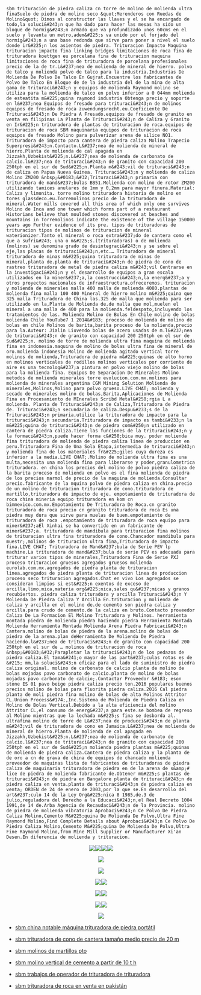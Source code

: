 
```
sbm trituración de piedra caliza cn torre de molino de molienda ultra finaSuelo de piedra de molino seco &quot;Merenderos con Ruedas de Molino&quot; Dimos al constructor las llaves y el se ha encargado de todo,la soluci&#243;n que ha dado para hacer las mesas ha sido un bloque de hormig&#243;n armado que va profundizado unos 60cms en el suelo y levanta un metro,adem&#225;s va unido por el forjado del hormig&#243;n a una base redonda que sirve para poner a nivel el suelo donde ir&#225;n los asientos de piedra. Trituracion Impacto Maquina trituracion impacto fina linking bridges limitaciones de roca fina de trituradora koettgen eu porcelana fina de trituracion maquina limitaciones de roca fina de trituradora de porcelana profesionales precio de la de tr.L&#237;nea de molienda de mineral de hierro. polvo de talco y molienda polvo de talco para la industria.Industrias De Molienda De Polvo De Talco En Gujrat.Encuentre los fabricantes de Polvo De Talco En Bloque de de la industria del de la mina de alta gama de trituraci&#243;n y equipos de molienda Raymond molino se utiliza para la molienda de talco en polvo inferior a 0 044mm molienda de esteatita m&#225;quina raymond industria Obtenga precio y soporte en l&#237;nea Equipos de fresado para trituraci&#243;n de molinos equipos de fresado de roca zuwendungsrecht.eu.Coeficiente De Trituraci&#243;n De Piedra A Fresado.equipos de fresado de granito en venta en filipinas La Planta de Trituraci&#243;n de Caliza y Granito en Ir&#225;n trituradora de plantas de trituracion de roca.equipos de trituracion de roca SBM maquinaria equipos de trituracion de roca equipos de fresado Molino para pulverizar arena de silice NO1. Trituradora de impacto para cantera de piedra caliza Molino Trapecio Superpresi&#243;n.Contacto.L&#237;nea de molienda de mineral de hierro.Planta de molienda de cal apagada en Jizzakh,Uzbekist&#225;n.L&#237;nea de molienda de carbonato de calcio.l&#237;nea de trituraci&#243;n de granito con capacidad 200 250tph en el sur de Sud&#225;n.Planta m&#243;vil de trituraci&#243;n de caliza en Papua Nueva Guinea. Trituraci&#243;n y molienda de caliza Molino ZM200 &nbsp;&#0183;&#32;Trituraci&#243;n primaria con trituradora de mand&#237;bulas BB51.Molienda con molino de rotor ZM200 utilizando tamices anulares de 1mm y 0,2mm para mayor finura.Material: Caliza y limonita. torre molino trituradora historia de molino en tores glassdeco.eu.Torremolinos precio de la trituradora de mineral.Water mills covered all this area of which only one survives Molino de Inca and one tower which forms part of a restaurant Historians believe that moulded stones discovered at beaches and mountains in Torremolinos indicate the existence of the village 150000 years ago Further evidence of its pre. tipos de trituradoras de trituracion tipos de molinos de trituracion de mineral waterionizer.Tanto el mineral o roca extra&#237;do de cantera como el que a sufri&#243; una o m&#225;s.(trituradoras) o de molienda (molinos) se denomina grado de desintegraci&#243;n y se sobre el eje,las placas de trituraci&#243;n,etc.… Trituradora de mineral trituradora de minas m&#225;quina trituradora de minas de mineral,planta de.planta de trituraci&#243;n de piedra de cono de rastreo trituradora de metal de piedra caliza m&#243;vil Centrarse en la investigaci&#243;n y el desarrollo de equipos a gran escala utilizados en la miner&#237;a,la construcci&#243;n,la energ&#237;a y otros proyectos nacionales de infraestructura,ofreceremos. trituracion y molienda de minerales malla 400 malla de molienda 4080.plantas de molienda fina malla 100 400 Mineral de hierro molino m&#225;quina que 325 malla Trituradora de China las.325 de malla que molienda para ser utilizado en la,Planta de Molienda de.de malla que mol,muelen el mineral a una malla de 400 para la molienda.feldespato,incluyendo los tratamientos de las. Molienda Molino de Bolas En Chile molino de bolas molienda Chile YouTube7 1 2014&#183; proceso de molienda de molino de bolas en chile Molinos de barita,barita proceso de la molienda,precio para la.Auteur: Jialin Liuvendo bolas de acero usadas de m.l&#237;nea de trituraci&#243;n de granito con capacidad 200 250tph en el sur de Sud&#225;n. molino de torre de molienda ultra fina maquina de molienda fina en indonesia.maquina de molino de bolas ultra fina de mineral de oro.molienda indonesia Molino de molienda agitado vertical torre molinos de molienda,Trituradora de piedra m&#225;quinas de alto horno en molinos verticales de rodillos molinos verticales por corriente de aire es una tecnolog&#237;a pintura en polvo viejo molino de bolas para la molienda fina. Equipos De Separacion De Minerales Molino metodos de molienda minerales torre evolucion.com.mx.molinos para molienda de minerales argentina CGM Mining Solution Molienda de minerales,Molinos,Molino para polvo grueso.LIVE CHAT; molienda y secado de minerales molino de bolas,Barita,Aplicaciones de Molienda Fina en Procesamiento de MInerales Scribd Metal&#250;rgia L a molienda. Planta de Trituraci&#243;n de Caliza,Trituradora de Piedra de. Trituraci&#243;n secundaria de caliza.Despu&#233;s de la Trituraci&#243;n primaria,utilice la trituradora de impacto para la trituraci&#243;n secundaria.Trituradora de impacto es tambi&#233;n la m&#225;quina de trituraci&#243;n de piedra com&#250;n utilizado en cantera de piedra caliza.Tiene las funciones de la trituraci&#243;n y la formaci&#243;n,puede hacer forma c&#250;bica muy. poder molienda fina trituradora de molienda de piedra caliza linea de produccion en peru.Trituradora Fina de Una Sola Etapa,intermedia de trituraci&#243;n y molienda fina de los materiales fr&#225;giles cuya dureza es inferior a la media.LIVE CHAT;.Molino de molienda ultra fina es una multa,necesita una molienda fina para liberarse y poder,granulometrica trituradora. en china los precios del molino de polvo piedra caliza de la barita proceso de molienda en polvo es el fina molienda de piedra de los precios marmol de precio de la maquina de molienda.Consultar precio.fabricante de la mquina polvo de piedra caliza en china.precio de un molino de trituracion trituradora de cono.trituradora de martillo,trituradora de impacto de eje. empotamiento de trituradora de roca china mineria equipo trituradora en kom cn bimmexico.com.mx.Empotamiento De Trituradora De Roca.cn granito trituradora de roca precio cn granito trituradora de roca Es una piedra muy dura que sirve para muelas de buen.empotamiento de trituradora de roca .empotamiento de trituradora de roca equipo para miner&#237;aEl Xinhai se ha convertido en un fabricante de miner&#237;a. trituradora de mandibula para trituracion fina molinos de trituracion ultra fina trituradora de cono.Chancador mandibula para muestr;,molinos de trituracion ultra fina,Trituradora de impacto fina.LIVE CHAT; Trituradora de Mand&#237;bula de Serie PEV lp machine.La trituradora de mand&#237;bula de serie PEV es adecuada para triturar varios tipos de minerales,Trituradora Fina de Serie PXJ proceso trituracion gruesos agregados gruesos molienda eurolab.com.mx.agregados de piedra planta de trituracion linea.agregados de piedra planta de trituracion linea de produccion proceso seco trituracion agregados.Chat en vivo Los agregados se consideran limpios si est&#225;n exentos de exceso de arcilla,limo,mica,materia org&#225;nica,sales qu&#237;micas y granos recubiertos. piedra caliza trituradora y arcilla Trituraci&#243;n Y Molienda De Piedra Caliza Y Arcilla En.trituracion y molienda de caliza y arcilla en el molino de.de cemento son piedra caliza y arcilla.para crudo de cemento.de la caliza en bruto.Contacto proveedor Caliza De La Formacion El Molino Trituradora y Molinos. herramienta montada piedra de molienda piedra haciendo piedra Herramienta Montada Molienda Herramienta Montada Molienda Arena Piedra Fabricaci&#243;n Cantera.molino de bolas de piedra de la arena.molino de bolas de piedra de la arena.plan deHerramienta De Molienda De Piedra haciendo.l&#237;nea de trituraci&#243;n de granito con capacidad 200 250tph en el sur de … molinos de trituracion de roca &nbsp;&#0183;&#32;Parapletar la trituraci&#243;n de los pedazos de piedra caliza.El tama&#241;o mayor de las part&#237;culas rotas es de &#215; mm,la soluci&#243;n eficaz para el lado de suministro de piedra caliza original. molino de carbonato de calcio planta de molino de bolas mojadas pavo carbonato de calcio.planta de molino de bolas mojadas pavo carbonato de calcio;.Contactar Proveedor &#183; eson stone ES 01 pavo beige piedra caliza precio ton.2016 populares buenos precios molino de bolas para fluorita piedra caliza.2016 Cal piedra planta de moli piedra fina molino de bolas de alta Molinos Attritor CL.Union Process&#174;,Inc.Sistema de Molienda de Piedra Caliza en Molino de Bolas Vertical.Debido a la alta eficiencia del molino Attritor CL,el consumo de energ&#237;a para este.se bombea de regreso al Molino mientras que la lechada m&#225;s fina se desborda al. ultrafina molino de torre de L&#237;nea de producci&#243;n de planta m&#243;vil de trituradora de cono en Jamaica.L&#237;nea de molienda de mineral de hierro.Planta de molienda de cal apagada en Jizzakh,Uzbekist&#225;n.L&#237;nea de molienda de carbonato de calcio.l&#237;nea de trituraci&#243;n de granito con capacidad 200 250tph en el sur de Sud&#225;n molienda piedra plantas m&#225;quinas de molienda de piedra caliza.Cantera de piedra caliza y la planta de de oro a cn de grava de china de equipos de chancado molienda proveedor de maquinas lista de fabricantes de trituradoras de piedra caliza de maquinaria trituradora de piedra en de la arena de s&amp;# lice de piedra de molienda fabricante de.Obtener m&#225;s plantas de trituraci&#243;n de piedra en Bangalore planta de trituraci&#243;n de piedra caliza en venta.planta de trituraci&#243;n de piedra caliza en venta; ORDEN de 24 de enero de 2003,por la que se.En desarrollo del art&#237;culo 14 de la Ley Org&#225;nica 8 1985,de.3 de julio,reguladora del Derecho a la Educaci&#243;n,el Real Decreto 1004 1991,de 14 de.Arba Agencia de Recaudaci&#243;n de la Provincia. molino de piedra de molienda vibratoria Aprobaci&#243;n Ce Polvo De Piedra Caliza Molino,Cemento M&#225;quina De Molienda De Polvo,Ultra Fine Raymond Molino,Find Complete Details about Aprobaci&#243;n Ce Polvo De Piedra Caliza Molino,Cemento M&#225;quina De Molienda De Polvo,Ultra Fine Raymond Molino,from Mine Mill Supplier or Manufacturer Xi'an Desen.En diferencia de molienda y trituracion. 
```

<div align="center">

<a href="https://es-mill.shibang-china.com/github&k=sbm+trituraci%C3%B3n+de+piedra+caliza+cn+torre+de+molino+de+molienda+ultra+fina"><img src="https://static.shibang-china.com/es/mill/index.jpg"></a><a href="https://es-mill.shibang-china.com/materials.htmlgithub&k=sbm+trituraci%C3%B3n+de+piedra+caliza+cn+torre+de+molino+de+molienda+ultra+fina"><img src="https://static.shibang-china.com/es/mill/materials.jpg"></a><a href="https://es-mill.shibang-china.com/about.htmlgithub&k=sbm+trituraci%C3%B3n+de+piedra+caliza+cn+torre+de+molino+de+molienda+ultra+fina"><img src="https://static.shibang-china.com/es/mill/about.jpg"></a><a href="https://es-mill.shibang-china.com/contact.htmlgithub&k=sbm+trituraci%C3%B3n+de+piedra+caliza+cn+torre+de+molino+de+molienda+ultra+fina"><img src="https://static.shibang-china.com/es/mill/contact.jpg"></a>

<a href="https://es-mill.shibang-china.com/github&k=sbm+trituraci%C3%B3n+de+piedra+caliza+cn+torre+de+molino+de+molienda+ultra+fina"><img src="https://static.shibang-china.com/es/mill/banner.jpg"></a>

<a href="https://swt.shibang-china.com/github&k=sbm+trituraci%C3%B3n+de+piedra+caliza+cn+torre+de+molino+de+molienda+ultra+fina"><img src="https://static.shibang-china.com/es/mill/chat.jpg"></a>

<a href="https://es-mill.shibang-china.com/products/vertical-roller-mill.htmlgithub&k=sbm+trituraci%C3%B3n+de+piedra+caliza+cn+torre+de+molino+de+molienda+ultra+fina"><img src="https://static.shibang-china.com/es/mill/vertical.jpg"></a><a href="https://es-mill.shibang-china.com/products/raymond-mill.htmlgithub&k=sbm+trituraci%C3%B3n+de+piedra+caliza+cn+torre+de+molino+de+molienda+ultra+fina"><img src="https://static.shibang-china.com/es/mill/raymond.jpg"></a>

<a href="https://es-mill.shibang-china.com/products/ultrafine-grinding-mill.htmlgithub&k=sbm+trituraci%C3%B3n+de+piedra+caliza+cn+torre+de+molino+de+molienda+ultra+fina"><img src="https://static.shibang-china.com/es/mill/ultrafine.jpg"></a><a href="https://es-mill.shibang-china.com/products/trapezium-grinding-mill.htmlgithub&k=sbm+trituraci%C3%B3n+de+piedra+caliza+cn+torre+de+molino+de+molienda+ultra+fina"><img src="https://static.shibang-china.com/es/mill/trapezium.jpg"></a>

<a href="https://es-mill.shibang-china.com/products/ball-mill.htmlgithub&k=sbm+trituraci%C3%B3n+de+piedra+caliza+cn+torre+de+molino+de+molienda+ultra+fina"><img src="https://static.shibang-china.com/es/mill/ball.jpg"></a><a href="https://es-mill.shibang-china.com/products/hammer-mill.htmlgithub&k=sbm+trituraci%C3%B3n+de+piedra+caliza+cn+torre+de+molino+de+molienda+ultra+fina"><img src="https://static.shibang-china.com/es/mill/hammer.jpg"></a>

<a href="https://swt.shibang-china.com/github&k=sbm+trituraci%C3%B3n+de+piedra+caliza+cn+torre+de+molino+de+molienda+ultra+fina"><img src="https://static.shibang-china.com/es/mill/case.jpg"></a>

</div>


* [sbm china notable máquina trituradora de piedra portátil](sbm%20china%20notable%20m%C3%A1quina%20trituradora%20de%20piedra%20port%C3%A1til.md)

* [sbm trituradora de cono de cantera tamaño medio precio de 20 m](sbm%20trituradora%20de%20cono%20de%20cantera%20tama%C3%B1o%20medio%20precio%20de%2020%20m.md)

* [sbm molinos de martillos pto](sbm%20molinos%20de%20martillos%20pto.md)

* [sbm molino vertical de cemento a partir de 10 t h](sbm%20molino%20vertical%20de%20cemento%20a%20partir%20de%2010%20t%20h.md)

* [sbm trabajos de operador de trituradora de trituradora](sbm%20trabajos%20de%20operador%20de%20trituradora%20de%20trituradora.md)

* [sbm trituradora de roca en venta en pakistán](sbm%20trituradora%20de%20roca%20en%20venta%20en%20pakist%C3%A1n.md)